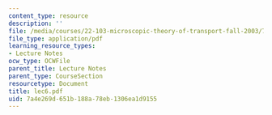 ```yaml
---
content_type: resource
description: ''
file: /media/courses/22-103-microscopic-theory-of-transport-fall-2003/7a4e269d651b188a78eb1306ea1d9155_lec6.pdf
file_type: application/pdf
learning_resource_types:
- Lecture Notes
ocw_type: OCWFile
parent_title: Lecture Notes
parent_type: CourseSection
resourcetype: Document
title: lec6.pdf
uid: 7a4e269d-651b-188a-78eb-1306ea1d9155
---
```

